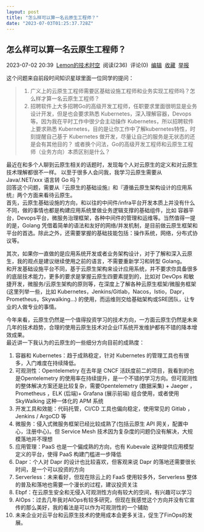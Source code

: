 ```yaml
---
layout: post
title: "怎么样可以算一名云原生工程师？"
date: "2023-07-03T01:25:37.728Z"
---
```

怎么样可以算一名云原生工程师？
---------------

2023-07-02 20:39  [Lemon的技术时空](https://www.cnblogs.com/liuhaoyang/)  阅读(236)  评论(0)  [编辑](https://i.cnblogs.com/EditPosts.aspx?postid=17521354)  [收藏](javascript:void(0))  [举报](javascript:void(0))

这个问题来自前段时间知识星球里面一位同学的提问：

> 1.  广义上的云原生工程师需要区基础设施工程师和业务实现工程师吗？怎么样才算一名云原生工程师？
> 2.  招聘软件上大多招聘Go的高级开发工程师，任职要求里面很明显是业务设计开发，但是也会要求熟悉 Kubernetes，深入理解容器，Devops 等。因为我在平时工作中很少会主动操作 Kubernetes，所以招聘软件上要求熟悉 Kubernetes，目的是让你工作中了解kubernetes特性，时刻提醒自己基于 Kubernetes 做开发，尽量让自己的服务是无状态的还是会有其他目的？ 或者换个问法，Go的高级开发工程师和云原生工程师（业务方向）本质区别是什么？

最近在和多个人聊到云原生相关的话题时，发现每个人对云原生的定义和对云原生技术理解都很不一样。 以至于很多人会问我，我学习云原生需要从 Java/.NET/xxx 语言转 Go 吗？  
回答这个问题，需要从『云原生的基础设施』和『遵循云原生架构设计的应用系统』两个方面来看待云原生。  
首先，云原生基础设施的方向，和以往的中间件/infra平台开发本质上并没有什么不同，做的事情也都是构建应用系统里做业务逻辑支撑的基础组件，比如 容器平台，Devops平台，微服务治理框架，各种中间件的管理和运维等。当然值得一提的是，Golang 凭借着简单的语法和友好的网络/并发机制，是目前做云原生框架和平台的首选。除此之外，还需要掌握的基础技能包括：操作系统，网络，分布式协议等。

其次，如果你一直做的是应用系统开发或者业务架构设计，对于了解和深入云原生，我的观点是建议继续使用之前的语言，不需要重新学习和转型 Golang。  
和开发基础设施平台不同，基于云原生架构来设计应用系统，并不要求你具备很多的底层技术能力，更多的要求是掌握云原生四要素提到的，比如对 DevOps 和敏捷开发，微服务/云原生架构的原则等，在深度上了解各种云原生框架/微服务框架 (这里列举一些，比如 Kubernetes，Jenkins/Gitlab，Nacos，Istio，Dapr，Prometheus，Skywalking…) 的使用，而运维则交给基础架构或SRE团队，让专业的人做专业的事情。

今年来看，云原生仍然是一个值得投资学习的技术方向，一方面云原生仍然是未来几年的技术趋势，合理的使用云原生技术对企业IT系统开发维护都有不错的降本增效成果。  
最近讲一下我认为的云原生的一些细分方向目前的成熟度：

1.  容器和 Kubernetes：趋于成熟稳定，针对 Kubernetes 的管理工具也有很多，入门难度在持续降低。
2.  可观测性：Opentelemetry 在去年是 CNCF 活跃度前二的项目，我看到的也是Opentelemetry 的使用率在持续提升，是一个不错的学习方向。但可观测性的整体解决方案还是比较复杂，需要Opentelemetry (数据采集) + Jaeger ，Prometheus ，ELK (后端)+ Grafana (展示前端) 组合使用，或者使用 SkyWalking 这种一体化的 APM 系统
3.  开发工具和效能：代码托管，CI/CD 工具也偏向稳定，使用常见的 Gitlab ，Jenkins / ArgoCD 等
4.  微服务：侵入式微服务框架已经比较成熟了(包括云原生 API 网关，配置中心，注册中心)。但 Service Mesh 技术因为复杂度的问题仍没有解决，大规模落地并不理想
5.  应用管理：PaaS 也是一个偏成熟的方向，也有 Kubevale 这种提供应用模型定义的平台，使得 PaaS 构建门槛进一步降低
6.  Dapr：个人对 Dapr 的设计也比较喜欢，但客观来说 Dapr 的落地还需要很长时间，是一个可以投资的方向
7.  Serverless：未来看好，但现在除云上的 FaaS 使用较多外，Serverless 整体的普及和落地也需要一个漫长的过程，建议投资关注
8.  Ebpf：在云原生安全和无侵入可观测性方向有较大的空间，有兴趣可以学习
9.  AIOps：过去几年我对AIOps有较多研究，但现在我感觉这个方向并没有它宣传的那么美好，我的看法是可以作为可观测性的一个辅助
10.  未来企业对云平台和云原生技术的使用成本会更多关注，促生了FinOps的发展。